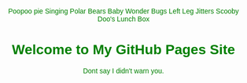 
Poopoo pie
Singing Polar Bears
Baby Wonder Bugs
Left Leg Jitters
Scooby Doo's Lunch Box
<html lang="en">
<head>
    <meta charset="UTF-8">
    <meta name="viewport" content="width=device-width, initial-scale=1.0">
    <title>My GitHub Pages Site</title>
    <style>
        body {
            font-family: Arial, sans-serif;
            text-align: center;
            margin-top: 50px;
            color: green; /* fuck */
        }
    </style>
</head>
<body>
    <h1>Welcome to My GitHub Pages Site</h1>
    <p>Dont say I didn't warn you.</p>
</body>
</html>
